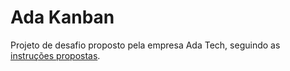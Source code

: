 # Ada Kanban

Projeto de desafio proposto pela empresa Ada Tech, seguindo as [instruções propostas](https://gitlab.com/gabriel.militello1/desafio-tecnico).